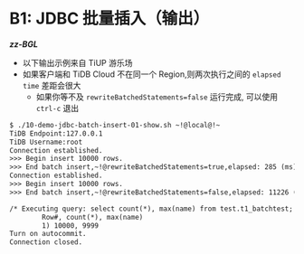 # B1: JDBC 批量插入（输出）

__*zz-BGL*__

+ 以下输出示例来自 TiUP 游乐场
+ 如果客户端和 TiDB Cloud 不在同一个 Region,则两次执行之间的 `elapsed time` 差距会很大
  + 如果你等不及 `rewriteBatchedStatements=false` 运行完成, 可以使用 `ctrl-c` 退出
```8
$ ./10-demo-jdbc-batch-insert-01-show.sh ~!@local@!~
TiDB Endpoint:127.0.0.1
TiDB Username:root
Connection established.
>>> Begin insert 10000 rows.
>>> End batch insert,~!@rewriteBatchedStatements=true,elapsed: 285 (ms)@!~.
Connection established.
>>> Begin insert 10000 rows.
>>> End batch insert,~!@rewriteBatchedStatements=false,elapsed: 11226 (ms)@!~.

/* Executing query: select count(*), max(name) from test.t1_batchtest; */
        Row#, count(*), max(name)
        1) 10000, 9999
Turn on autocommit.
Connection closed.
```